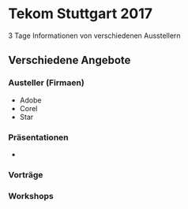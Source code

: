 # Tekom Stuttgart 2017
3 Tage Informationen von verschiedenen Ausstellern
## Verschiedene Angebote
### Austeller (Firmaen)
  + Adobe
  + Corel
  + Star
### Präsentationen
  + 
### Vorträge
### Workshops
  
